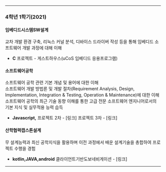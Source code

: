 ***  
  
### 4학년 1학기(2021)
  
#### 임베디드시스템SW설계
교차 개발 환경 구축, 리눅스 커널 분석, 디바이스 드라이버 작성 등을 통해 임베디드 소프트웨어 개발 과정에 대해 이해  
- **C**
프로젝트 - 게스트하우스(uCoS 임베디드 응용프로그램)
  
#### 소프트웨어공학
소프트웨어 공학 관련 기본 개념 및 용어에 대한 이해  
소프트웨어 개발 방법론 및 개발 절차(Requirement Analysis, Design, Implementation, Integration & Testing, Operation & Maintenance)에 대한 이해  
소프트웨어 공학의 최근 기술 동향 이해를 통한 고급 전문 소프트웨어 엔지니어로서의 기본 지식 및 실무적용 능력 습득  
  
- **Javascript,**
프로젝트 2차 - [링크]
프로젝트 3차 - [링크]


#### 산학협력캡스톤설계  
무 설계능력과 최신 공학지식을 활용하며 이전 과정에서 배운 설계기술을 총합하여 프로젝트 수행을 경험  
- **kotlin,JAVA,android**
클라이언트기반도보네비게이션 - [링크]
  
***   